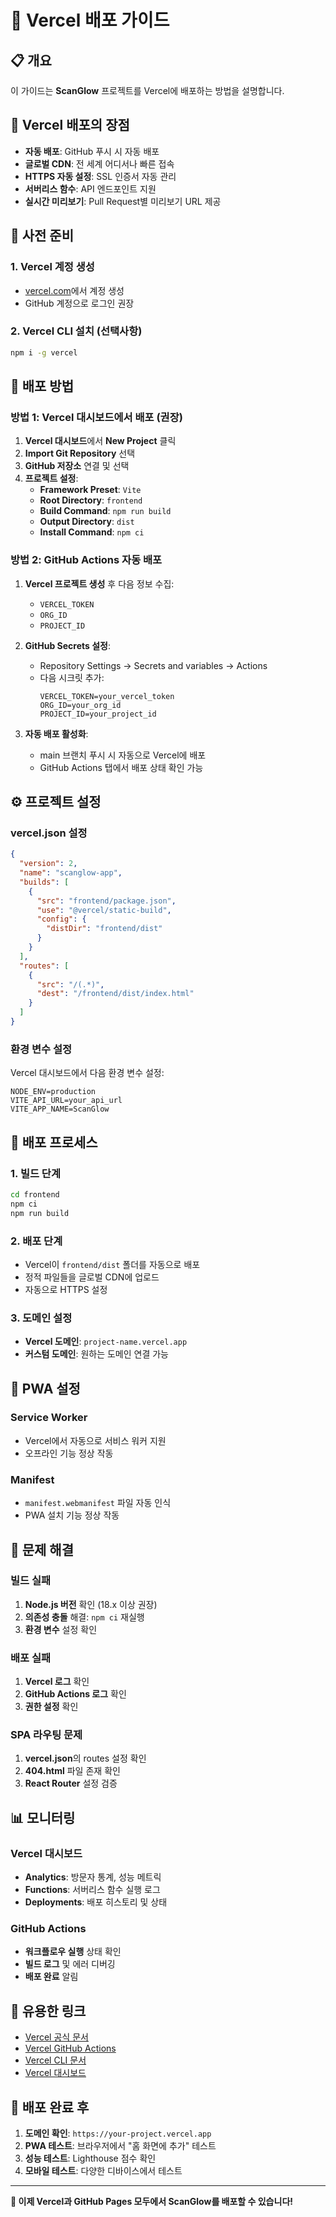 # 🚀 Vercel 배포 가이드

## 📋 개요

이 가이드는 **ScanGlow** 프로젝트를 Vercel에 배포하는 방법을 설명합니다.

## 🎯 Vercel 배포의 장점

- **자동 배포**: GitHub 푸시 시 자동 배포
- **글로벌 CDN**: 전 세계 어디서나 빠른 접속
- **HTTPS 자동 설정**: SSL 인증서 자동 관리
- **서버리스 함수**: API 엔드포인트 지원
- **실시간 미리보기**: Pull Request별 미리보기 URL 제공

## 🔧 사전 준비

### 1. Vercel 계정 생성
- [vercel.com](https://vercel.com)에서 계정 생성
- GitHub 계정으로 로그인 권장

### 2. Vercel CLI 설치 (선택사항)
```bash
npm i -g vercel
```

## 🚀 배포 방법

### 방법 1: Vercel 대시보드에서 배포 (권장)

1. **Vercel 대시보드**에서 **New Project** 클릭
2. **Import Git Repository** 선택
3. **GitHub 저장소** 연결 및 선택
4. **프로젝트 설정**:
   - **Framework Preset**: `Vite`
   - **Root Directory**: `frontend`
   - **Build Command**: `npm run build`
   - **Output Directory**: `dist`
   - **Install Command**: `npm ci`

### 방법 2: GitHub Actions 자동 배포

1. **Vercel 프로젝트 생성** 후 다음 정보 수집:
   - `VERCEL_TOKEN`
   - `ORG_ID`
   - `PROJECT_ID`

2. **GitHub Secrets 설정**:
   - Repository Settings → Secrets and variables → Actions
   - 다음 시크릿 추가:
     ```
     VERCEL_TOKEN=your_vercel_token
     ORG_ID=your_org_id
     PROJECT_ID=your_project_id
     ```

3. **자동 배포 활성화**:
   - main 브랜치 푸시 시 자동으로 Vercel에 배포
   - GitHub Actions 탭에서 배포 상태 확인 가능

## ⚙️ 프로젝트 설정

### vercel.json 설정

```json
{
  "version": 2,
  "name": "scanglow-app",
  "builds": [
    {
      "src": "frontend/package.json",
      "use": "@vercel/static-build",
      "config": {
        "distDir": "frontend/dist"
      }
    }
  ],
  "routes": [
    {
      "src": "/(.*)",
      "dest": "/frontend/dist/index.html"
    }
  ]
}
```

### 환경 변수 설정

Vercel 대시보드에서 다음 환경 변수 설정:

```
NODE_ENV=production
VITE_API_URL=your_api_url
VITE_APP_NAME=ScanGlow
```

## 🔄 배포 프로세스

### 1. 빌드 단계
```bash
cd frontend
npm ci
npm run build
```

### 2. 배포 단계
- Vercel이 `frontend/dist` 폴더를 자동으로 배포
- 정적 파일들을 글로벌 CDN에 업로드
- 자동으로 HTTPS 설정

### 3. 도메인 설정
- **Vercel 도메인**: `project-name.vercel.app`
- **커스텀 도메인**: 원하는 도메인 연결 가능

## 📱 PWA 설정

### Service Worker
- Vercel에서 자동으로 서비스 워커 지원
- 오프라인 기능 정상 작동

### Manifest
- `manifest.webmanifest` 파일 자동 인식
- PWA 설치 기능 정상 작동

## 🚨 문제 해결

### 빌드 실패
1. **Node.js 버전** 확인 (18.x 이상 권장)
2. **의존성 충돌** 해결: `npm ci` 재실행
3. **환경 변수** 설정 확인

### 배포 실패
1. **Vercel 로그** 확인
2. **GitHub Actions 로그** 확인
3. **권한 설정** 확인

### SPA 라우팅 문제
1. **vercel.json**의 routes 설정 확인
2. **404.html** 파일 존재 확인
3. **React Router** 설정 검증

## 📊 모니터링

### Vercel 대시보드
- **Analytics**: 방문자 통계, 성능 메트릭
- **Functions**: 서버리스 함수 실행 로그
- **Deployments**: 배포 히스토리 및 상태

### GitHub Actions
- **워크플로우 실행** 상태 확인
- **빌드 로그** 및 에러 디버깅
- **배포 완료** 알림

## 🔗 유용한 링크

- [Vercel 공식 문서](https://vercel.com/docs)
- [Vercel GitHub Actions](https://vercel.com/docs/concepts/git/vercel-for-github)
- [Vercel CLI 문서](https://vercel.com/docs/cli)
- [Vercel 대시보드](https://vercel.com/dashboard)

## 🎉 배포 완료 후

1. **도메인 확인**: `https://your-project.vercel.app`
2. **PWA 테스트**: 브라우저에서 "홈 화면에 추가" 테스트
3. **성능 테스트**: Lighthouse 점수 확인
4. **모바일 테스트**: 다양한 디바이스에서 테스트

---

**🚀 이제 Vercel과 GitHub Pages 모두에서 ScanGlow를 배포할 수 있습니다!**
